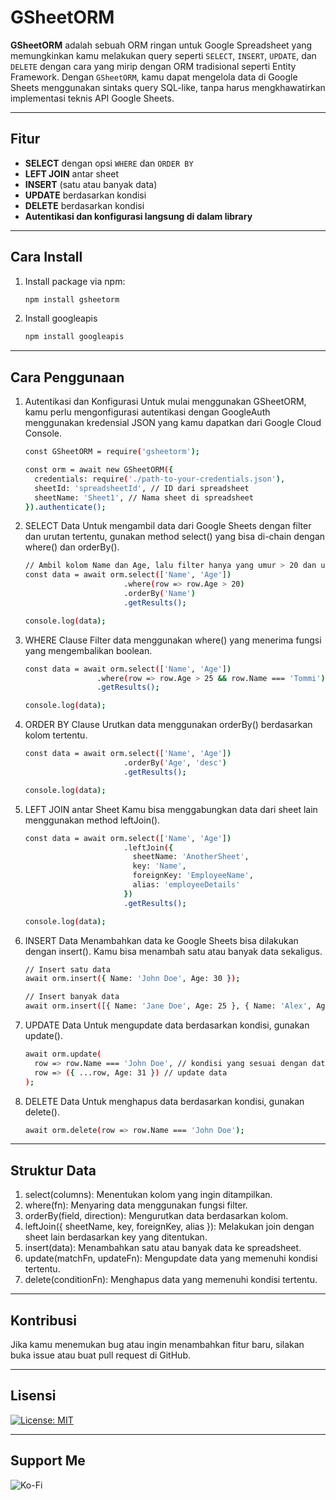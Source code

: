# GSheetORM

**GSheetORM** adalah sebuah ORM ringan untuk Google Spreadsheet yang memungkinkan kamu melakukan query seperti `SELECT`, `INSERT`, `UPDATE`, dan `DELETE` dengan cara yang mirip dengan ORM tradisional seperti Entity Framework. Dengan `GSheetORM`, kamu dapat mengelola data di Google Sheets menggunakan sintaks query SQL-like, tanpa harus mengkhawatirkan implementasi teknis API Google Sheets.

---

## Fitur

- **SELECT** dengan opsi `WHERE` dan `ORDER BY`
- **LEFT JOIN** antar sheet
- **INSERT** (satu atau banyak data)
- **UPDATE** berdasarkan kondisi
- **DELETE** berdasarkan kondisi
- **Autentikasi dan konfigurasi langsung di dalam library**

---

## Cara Install

1. Install package via npm:

   ```bash
   npm install gsheetorm

2. Install googleapis

   ```bash
   npm install googleapis

---

## Cara Penggunaan

1. Autentikasi dan Konfigurasi
Untuk mulai menggunakan GSheetORM, kamu perlu mengonfigurasi autentikasi dengan GoogleAuth menggunakan kredensial JSON yang kamu dapatkan dari Google Cloud Console.
    ```bash
    const GSheetORM = require('gsheetorm');
    
    const orm = await new GSheetORM({
      credentials: require('./path-to-your-credentials.json'),
      sheetId: 'spreadsheetId', // ID dari spreadsheet
      sheetName: 'Sheet1', // Nama sheet di spreadsheet
    }).authenticate();

2. SELECT Data
Untuk mengambil data dari Google Sheets dengan filter dan urutan tertentu, gunakan method select() yang bisa di-chain dengan where() dan orderBy().
    ```bash
    // Ambil kolom Name dan Age, lalu filter hanya yang umur > 20 dan urutkan berdasarkan Name
    const data = await orm.select(['Name', 'Age'])
                          .where(row => row.Age > 20)
                          .orderBy('Name')
                          .getResults();
    
    console.log(data);

3. WHERE Clause
Filter data menggunakan where() yang menerima fungsi yang mengembalikan boolean.
      ```bash
      const data = await orm.select(['Name', 'Age'])
                      .where(row => row.Age > 25 && row.Name === 'Tommi')
                      .getResults();

      console.log(data);
      
4. ORDER BY Clause
Urutkan data menggunakan orderBy() berdasarkan kolom tertentu.
    ```bash
    const data = await orm.select(['Name', 'Age'])
                          .orderBy('Age', 'desc')
                          .getResults();

    console.log(data);
    
5. LEFT JOIN antar Sheet
Kamu bisa menggabungkan data dari sheet lain menggunakan method leftJoin().
    ```bash
    const data = await orm.select(['Name', 'Age'])
                          .leftJoin({
                            sheetName: 'AnotherSheet',
                            key: 'Name',
                            foreignKey: 'EmployeeName',
                            alias: 'employeeDetails'
                          })
                          .getResults();
    
    console.log(data);
    
6. INSERT Data
Menambahkan data ke Google Sheets bisa dilakukan dengan insert(). Kamu bisa menambah satu atau banyak data sekaligus.
    ```bash
    // Insert satu data
    await orm.insert({ Name: 'John Doe', Age: 30 });
    
    // Insert banyak data
    await orm.insert([{ Name: 'Jane Doe', Age: 25 }, { Name: 'Alex', Age: 28 }]);
    
7. UPDATE Data
Untuk mengupdate data berdasarkan kondisi, gunakan update().
    ```bash
    await orm.update(
      row => row.Name === 'John Doe', // kondisi yang sesuai dengan data
      row => ({ ...row, Age: 31 }) // update data
    );
    
8. DELETE Data
Untuk menghapus data berdasarkan kondisi, gunakan delete().
    ```bash
    await orm.delete(row => row.Name === 'John Doe');

---

## Struktur Data
1. select(columns): Menentukan kolom yang ingin ditampilkan.
2. where(fn): Menyaring data menggunakan fungsi filter.
3. orderBy(field, direction): Mengurutkan data berdasarkan kolom.
4. leftJoin({ sheetName, key, foreignKey, alias }): Melakukan join dengan sheet lain berdasarkan key yang ditentukan.
5. insert(data): Menambahkan satu atau banyak data ke spreadsheet.
6. update(matchFn, updateFn): Mengupdate data yang memenuhi kondisi tertentu.
7. delete(conditionFn): Menghapus data yang memenuhi kondisi tertentu.

---

## Kontribusi
Jika kamu menemukan bug atau ingin menambahkan fitur baru, silakan buka issue atau buat pull request di GitHub.

---

## Lisensi
[![License: MIT](https://img.shields.io/badge/License-MIT-yellow.svg)](https://opensource.org/licenses/MIT)

---

## Support Me
![Ko-Fi](https://ko-fi.com/tommirp)
